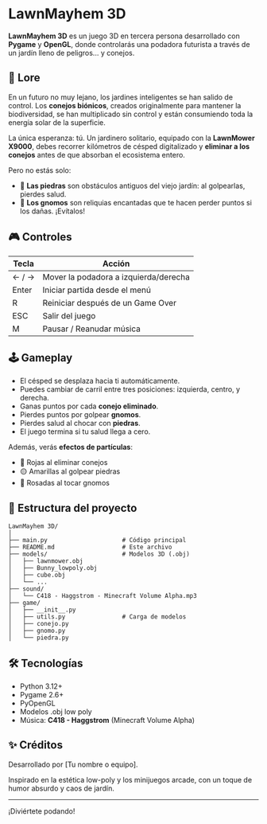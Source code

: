 
# LawnMayhem 3D

**LawnMayhem 3D** es un juego 3D en tercera persona desarrollado con **Pygame** y **OpenGL**, donde controlarás una podadora futurista a través de un jardín lleno de peligros... y conejos.

## 🌱 Lore

En un futuro no muy lejano, los jardines inteligentes se han salido de control. Los **conejos biónicos**, creados originalmente para mantener la biodiversidad, se han multiplicado sin control y están consumiendo toda la energía solar de la superficie.

La única esperanza: tú. Un jardinero solitario, equipado con la **LawnMower X9000**, debes recorrer kilómetros de césped digitalizado y **eliminar a los conejos** antes de que absorban el ecosistema entero.

Pero no estás solo:
- 🧱 **Las piedras** son obstáculos antiguos del viejo jardín: al golpearlas, pierdes salud.
- 🧌 **Los gnomos** son reliquias encantadas que te hacen perder puntos si los dañas. ¡Evítalos!

## 🎮 Controles

| Tecla       | Acción                            |
|-------------|-----------------------------------|
| ← / →       | Mover la podadora a izquierda/derecha |
| Enter       | Iniciar partida desde el menú     |
| R           | Reiniciar después de un Game Over |
| ESC         | Salir del juego                   |
| M           | Pausar / Reanudar música          |

## 🕹️ Gameplay

- El césped se desplaza hacia ti automáticamente.
- Puedes cambiar de carril entre tres posiciones: izquierda, centro, y derecha.
- Ganas puntos por cada **conejo eliminado**.
- Pierdes puntos por golpear **gnomos**.
- Pierdes salud al chocar con **piedras**.
- El juego termina si tu salud llega a cero.

Además, verás **efectos de partículas**:
- 🔴 Rojas al eliminar conejos
- 🟡 Amarillas al golpear piedras
- 🌸 Rosadas al tocar gnomos

## 📁 Estructura del proyecto

```
LawnMayhem 3D/
│
├── main.py                     # Código principal
├── README.md                   # Este archivo
├── models/                     # Modelos 3D (.obj)
│   ├── lawnmower.obj
│   ├── Bunny_lowpoly.obj
│   ├── cube.obj
│   └── ...
├── sound/
│   └── C418 - Haggstrom - Minecraft Volume Alpha.mp3
├── game/
│   ├── __init__.py
│   ├── utils.py                # Carga de modelos
│   ├── conejo.py
│   ├── gnomo.py
│   └── piedra.py
```

## 🛠️ Tecnologías

- Python 3.12+
- Pygame 2.6+
- PyOpenGL
- Modelos .obj low poly
- Música: **C418 - Haggstrom** (Minecraft Volume Alpha)

## ✨ Créditos

Desarrollado por [Tu nombre o equipo].

Inspirado en la estética low-poly y los minijuegos arcade, con un toque de humor absurdo y caos de jardín.

---

¡Diviértete podando!
